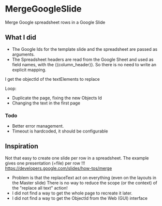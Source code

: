 # MergeGoogleSlide
Merge Google spreadsheet rows in a Google Slide


## What I did

- The Google Ids for the template slide and the spreadsheet are passed as arguments.
- The Spreadsheet headers are read from the Google Sheet and used as field names, with the {{column_header}}. So there is no need to write an explicit mapping.

I get the objectId of the textElements to replace

Loop:
- Duplicate the page, fixing the new Objects Id
- Changing the text in the first page

### Todo

- Better error management.
- Timeout is hardcoded, it should be configurable

## Inspiration
Not that easy to create one slide per row in a spreadsheet.
The example gives one presentation (=file) per row !!! https://developers.google.com/slides/how-tos/merge
- Problem is that the replaceText act on everything (even on the layouts in the Master slide)
  There is no way to reduce the scope (or the context) of the "replace all text" action!
- I did not find a way to get the whole page to recreate it later.
- I did not find a way to get the ObjectId from the Web (GUI) interface
